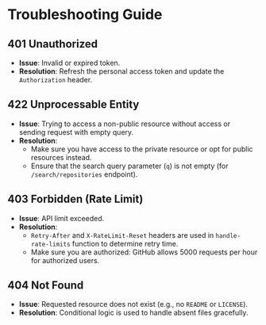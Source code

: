 # Troubleshooting Guide

## 401 Unauthorized
- **Issue**: Invalid or expired token.
- **Resolution**: Refresh the personal access token and update the `Authorization` header.

## 422 Unprocessable Entity
- **Issue**: Trying to access a non-public resource without access or sending request with empty query.
- **Resolution**:
  - Make sure you have access to the private resource or opt for public resources instead.
  - Ensure that the search query parameter (`q`) is not empty (for `/search/repositories` endpoint).

## 403 Forbidden (Rate Limit)
- **Issue**: API limit exceeded.
- **Resolution**:
  - `Retry-After` and `X-RateLimit-Reset` headers are used in `handle-rate-limits` function to determine retry time.
  - Make sure you are authorized: GitHub allows 5000 requests per hour for authorized users.

## 404 Not Found
- **Issue**: Requested resource does not exist (e.g., no `README` or `LICENSE`).
- **Resolution**: Conditional logic is used to handle absent files gracefully.
